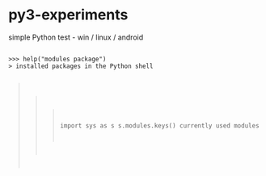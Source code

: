 # py3-experiments
simple Python test - win / linux / android

<code>
>>> help("modules package")
> installed packages in the Python shell
  
>>> import sys as s
>>> s.modules.keys()
> currently used modules
</code>

